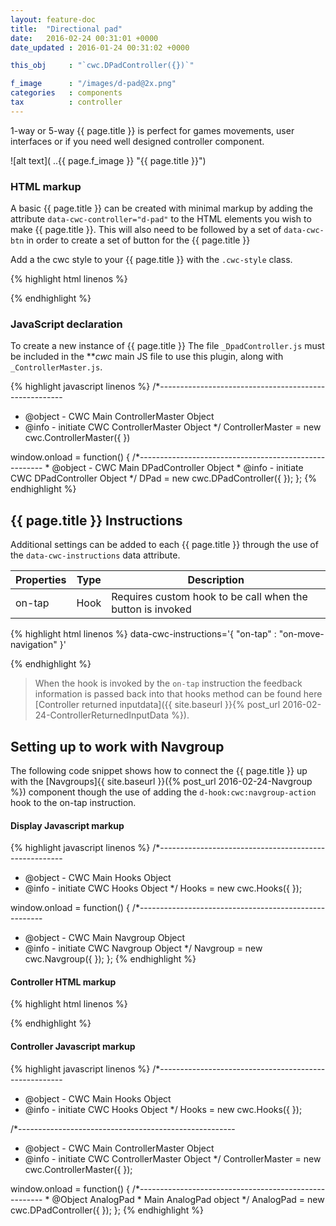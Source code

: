 ```yaml
---
layout: feature-doc
title:  "Directional pad"
date:   2016-02-24 00:31:01 +0000
date_updated : 2016-01-24 00:31:02 +0000

this_obj     : "`cwc.DPadController({})`"

f_image      : "/images/d-pad@2x.png"
categories   : components
tax          : controller
---
```

1-way or 5-way {{ page.title }} is perfect for games movements, user interfaces or if you need well designed controller component.
<!--more-->

![alt text]( ..{{ page.f_image }} "{{ page.title }}")

### HTML markup
A basic {{ page.title }} can be created with minimal markup by adding the attribute `data-cwc-controller="d-pad"` to the HTML elements you wish to make {{ page.title }}. This will also need to be followed by a set of `data-cwc-btn` in order to create a set of button for the {{ page.title }}

Add a the cwc style to your {{ page.title }} with the `.cwc-style` class.

{% highlight html linenos %}
<section class="dpad cwc-style" data-cwc-controller="dpad" >
    <span data-cwc-btn="up" ></span>
    <span data-cwc-btn="right" ></span>
    <span data-cwc-btn="down" ></span>
    <span data-cwc-btn="left" ></span>
    <span data-cwc-btn="enter" ></span>
</section>
{% endhighlight %}

### JavaScript declaration
To create a new instance of {{ page.title }} The file `_DpadController.js` must be included in the ***cwc* main JS file to use this plugin, along with `_ControllerMaster.js`.

{% highlight javascript linenos %}
/*------------------------------------------------------
* @object - CWC Main ControllerMaster Object
* @info   - initiate CWC ControllerMaster Object
*/
ControllerMaster = new cwc.ControllerMaster({
})

window.onload = function() {
    /*------------------------------------------------------
    * @object - CWC Main DPadController Object
    * @info   - initiate CWC DPadController Object
    */
    DPad = new cwc.DPadController({
    });
};
{% endhighlight %}


[comment]: <> (--------------------------------------------------------------------------------------------------------)

## {{ page.title }} Instructions
Additional settings can be added to each {{ page.title }} through the use of the `data-cwc-instructions` data attribute.

| Properties    | Type    | Description                                                |
| ------------- | ------- | --------------                                             |
| on-tap        | Hook    | Requires custom hook to be call when the button is invoked |

{% highlight html linenos %}
data-cwc-instructions='{ "on-tap" : "on-move-navigation"  }'
<div data-cwc-controller="d-pad"
  data-cwc-instructions='{ "on-move" : "hook:custom-hook"  }' >
</div>
{% endhighlight %}

>When the hook is invoked by the `on-tap` instruction the feedback information is passed back into that hooks method can be found here [Controller returned inputdata]({{ site.baseurl }}{% post_url 2016-02-24-ControllerReturnedInputData %}).


## Setting up to work with Navgroup
The following code snippet shows how to connect the  {{ page.title }} up with the [Navgroups]{{ site.baseurl }}({% post_url 2016-02-24-Navgroup %}) component though the use of adding the `d-hook:cwc:navgroup-action` hook to the on-tap instruction.

#### Display Javascript markup
{% highlight javascript linenos %}
/*------------------------------------------------------
* @object - CWC Main Hooks Object
* @info   - initiate CWC Hooks Object
*/
Hooks = new cwc.Hooks({
});

window.onload = function() {
  /*------------------------------------------------------
  * @object - CWC Main Navgroup Object
  * @info   - initiate CWC Navgroup Object
  */
  Navgroup = new cwc.Navgroup({ });
};
{% endhighlight %}

#### Controller HTML markup
{% highlight html linenos %}
<section class="dpad cwc-style" data-cwc-controller="dpad"
    data-cwc-instructions='{ "on-tap" : "d-hook:cwc:navgroup-action"  }' >
    <span data-cwc-btn="up" ></span>
    <span data-cwc-btn="right" ></span>
    <span data-cwc-btn="down" ></span>
    <span data-cwc-btn="left" ></span>
    <span data-cwc-btn="enter" ></span>
</section>
{% endhighlight %}

#### Controller Javascript markup
{% highlight javascript linenos %}
/*------------------------------------------------------
* @object - CWC Main Hooks Object
* @info   - initiate CWC Hooks Object
*/
Hooks = new cwc.Hooks({
});

/*------------------------------------------------------
* @object - CWC Main ControllerMaster Object
* @info   - initiate CWC ControllerMaster Object
*/
ControllerMaster = new cwc.ControllerMaster({
});

window.onload = function() {
    /*------------------------------------------------------
    * @Object AnalogPad
    * Main AnalogPad object
    */
    AnalogPad = new cwc.DPadController({
    });
};
{% endhighlight %}
